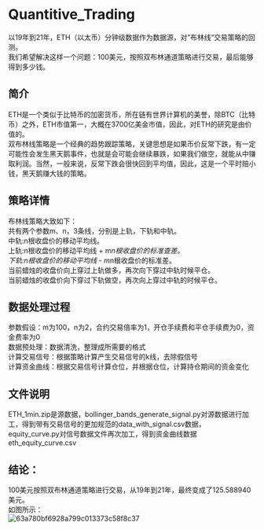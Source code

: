 # Quantitive_Trading
以19年到21年，ETH（以太币）分钟级数据作为数据源，对”布林线“交易策略的回测。  
我们希望解决这样一个问题：100美元，按照双布林通道策略进行交易，最后能够得到多少钱。  
## 简介 
ETH是一个类似于比特币的加密货币，所在链有世界计算机的美誉，除BTC（比特币）之外，ETH市值第一，大概在3700亿美金市值，因此，对ETH的研究是由价值的。  
双布林线策略是一个经典的趋势跟踪策略，关键思想是如果币价反常下跌，有一定可能性会发生黑天鹅事件，也就是会可能会继续暴跌，如果我们做空，就能从中赚取利润。当然，一般来说，反常下跌会很快回到平均值，因此，这是一个平时赔小钱，黑天鹅赚大钱的策略。  
## 策略详情
布林线策略大致如下：  
共有两个参数m、n，3条线，分别是上轨，下轨和中轨。  
中轨:n根收盘价的移动平均线。  
上轨:n根收盘价的移动平均线 + m*n根收盘价的标准查差。  
下轨:n根收盘价的移动平均线 - m*n根收盘价的标准差。  
当前蜡烛的收盘价向上穿过上轨做多，再次向下穿过中轨时候平仓。  
当前蜡烛的收盘价向下穿过下轨做空，再次向上穿过中轨的时候平仓。  
## 数据处理过程
参数假设：m为100，n为2，合约交易倍率为1，开仓手续费和平仓手续费为0，资金费率为0  
数据预处理：数据清洗，整理成所需要的格式  
计算交易信号：根据策略计算产生交易信号的k线，去除假信号  
计算资金曲线：根据交易信号计算仓位，并根据仓位，计算持仓期间的资金变化  
## 文件说明
ETH_1min.zip是源数据，bollinger_bands_generate_signal.py对源数据进行加工，得到带有交易信号的更加规范的data_with_signal.csv数据，equity_curve.py对信号数据文件再次加工，得到资金曲线数据eth_equity_curve.csv  
## 结论：
100美元按照双布林通道策略进行交易，从19年到21年，最终变成了125.588940美元。  
如图所示：  
![63a780bf6928a799c013373c58f8c37](https://github.com/yulong-lu/Quantitive_Trading/assets/57821616/9b22153b-f42f-4979-aaa4-a8c569fc863e)
